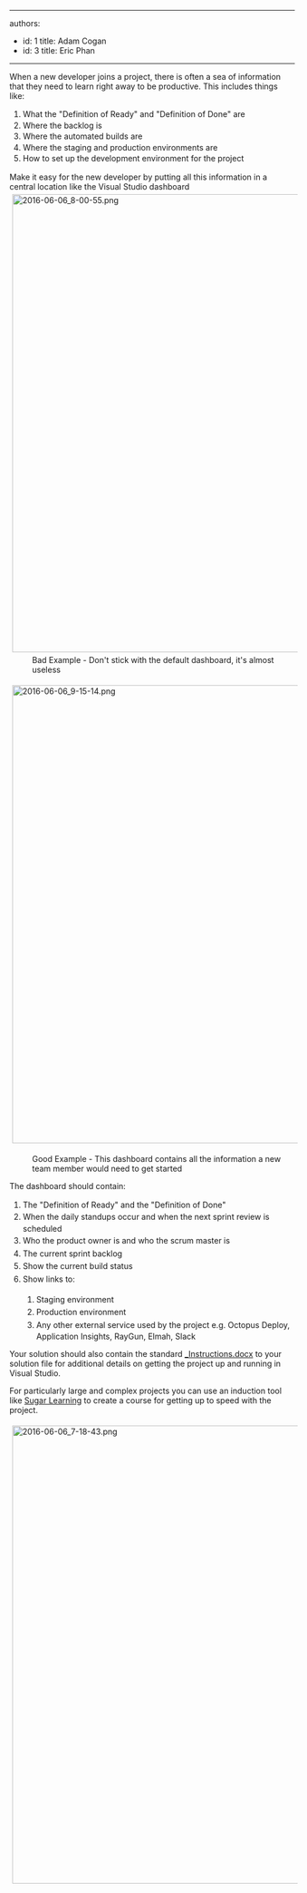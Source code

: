 

---
authors:
  - id: 1
    title: Adam Cogan
  - id: 3
    title: Eric Phan
---




<span class='intro'> When a new developer joins a project, there is often a sea&#160;of information that they need to learn right away to be productive. This includes things like&#58;&#160;<div><ol><li><span style="line-height&#58;19.5px;">What the &quot;Definition of Ready&quot; and &quot;Definition of Done&quot; are<br></span></li><li><span style="line-height&#58;19.5px;">Where the backlog is</span></li><li><span style="line-height&#58;19.5px;">Where the automated builds are</span></li><li><span style="line-height&#58;19.5px;">Where the staging and production environments are</span></li><li><span style="line-height&#58;19.5px;">How to set up the development environment for the project</span></li></ol><div>Make it easy for the new developer by putting all this information in a central location like the Visual Studio dashboard</div></div><div><img src="/SiteAssets/do-you-make-getting-started-on-a-project-easy-for-new-developers/2016-06-06_8-00-55.png" alt="2016-06-06_8-00-55.png" style="margin&#58;5px;width&#58;808px;" /><br></div><dd class="ssw15-rteElement-FigureBad">​​​Bad Example - Don't stick with the default dashboard, it's almost useless​​​​</dd><p class="ssw15-rteElement-P"><img src="/SiteAssets/do-you-make-getting-started-on-a-project-easy-for-new-developers/2016-06-06_9-15-14.png" alt="2016-06-06_9-15-14.png" style="margin&#58;5px;width&#58;808px;" /><br></p><dd class="ssw15-rteElement-FigureGood">​Good Example - This dashboard contains all the information a new team member would need to get started<br></dd> </span>

<p>The dashboard should contain&#58;</p><ol><li><span style="line-height&#58;1.6;">The &quot;Definition of Ready&quot; and the &quot;Definition of Done&quot;</span></li><li><span style="line-height&#58;1.6;"><span style="line-height&#58;20.8px;">W</span><span style="line-height&#58;20.8px;">hen the daily standups occur and when the next sprint review is scheduled</span><span style="line-height&#58;20.8px;">​​</span><br></span></li><li><span style="line-height&#58;1.6;">Who the product owner is&#160;and who the scrum master is</span></li><li><span style="line-height&#58;1.6;">The current sprint backlog</span></li><li><span style="line-height&#58;1.6;">Show the current build status</span></li><li><span style="line-height&#58;1.6;">Show links to&#58;</span></li><ol><li><span style="line-height&#58;1.6;">​​Staging environment</span></li><li><span style="line-height&#58;1.6;">Production environment</span></li><li><span style="line-height&#58;1.6;">Any other external service used by the project e.g. Octopus Deploy, Application Insights, RayGun, Elmah, Slack</span></li></ol></ol><p>Your solution should also contain the standard <a href="/Pages/DoYouMakeInstructions.aspx">_Instructions.docx</a> to your solution file for additional details on getting the project up and running in Visual Studio.</p><p>For particularly large and complex projects you can use an induction tool like <a href="https&#58;//www.sugarlearning.com/">Sugar Learning</a>&#160;to create a course for getting up to speed with the project.</p><p><img src="/SiteAssets/do-you-make-getting-started-on-a-project-easy-for-new-developers/2016-06-06_7-18-43.png" alt="2016-06-06_7-18-43.png" style="margin&#58;5px;width&#58;808px;" /><br></p>



